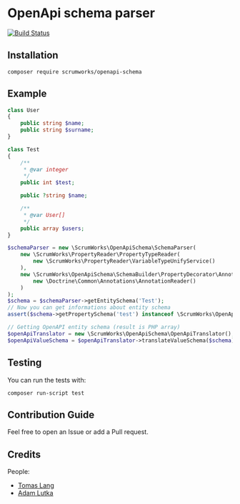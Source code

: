 # OpenApi schema parser

[![Build Status](https://github.com/ScrumWorks/openapi-schema/workflows/build/badge.svg?branch=master)](https://github.com/ScrumWorks/openapi-schema)

## Installation
```
composer require scrumworks/openapi-schema
```

## Example

```php
class User
{
    public string $name;
    public string $surname;
}

class Test
{
    /**
     * @var integer
     */
    public int $test;

    public ?string $name;

    /**
     * @var User[]
     */
    public array $users;
}

$schemaParser = new \ScrumWorks\OpenApiSchema\SchemaParser(
    new \ScrumWorks\PropertyReader\PropertyTypeReader(
        new \ScrumWorks\PropertyReader\VariableTypeUnifyService()
    ),
    new \ScrumWorks\OpenApiSchema\SchemaBuilder\PropertyDecorator\AnnotationPropertySchemaDecorator(
        new \Doctrine\Common\Annotations\AnnotationReader()
    )
);
$schema = $schemaParser->getEntitySchema('Test');
// Now you can get informations about entity schema
assert($schema->getPropertySchema('test') instanceof \ScrumWorks\OpenApiSchema\ValueSchema\IntegerSchema);

// Getting OpenAPI entity schema (result is PHP array)
$openApiTranslator = new \ScrumWorks\OpenApiSchema\OpenApiTranslator();
$openApiValueSchema = $openApiTranslator->translateValueSchema($schema);
```

## Testing
You can run the tests with:

```
composer run-script test
```

## Contribution Guide
Feel free to open an Issue or add a Pull request.

## Credits
People:
- [Tomas Lang](https://github.com/detrandix)
- [Adam Lutka](https://github.com/AdamLutka)
